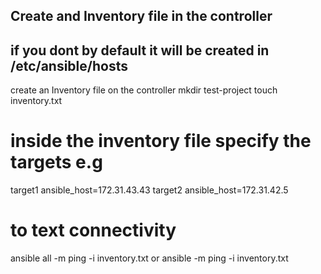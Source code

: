 ## Create and Inventory file in the controller
## if you dont by default it will be created in /etc/ansible/hosts 

create an Inventory file on the controller
mkdir test-project 
touch inventory.txt

# inside the inventory file specify the targets e.g
target1 ansible_host=172.31.43.43
target2 ansible_host=172.31.42.5

# to text connectivity
ansible all -m ping -i inventory.txt
or 
ansible <target-name> -m ping -i inventory.txt


